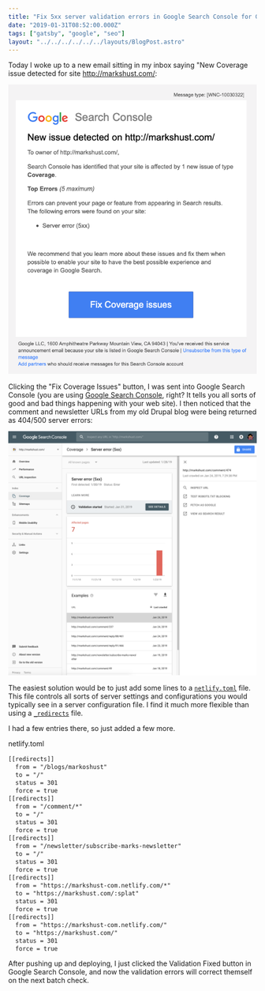 ```yaml
---
title: "Fix 5xx server validation errors in Google Search Console for Gatsby"
date: "2019-01-31T08:52:00.000Z"
tags: ["gatsby", "google", "seo"]
layout: "../../../../../../layouts/BlogPost.astro"
---
```


Today I woke up to a new email sitting in my inbox saying "New Coverage issue detected for site http://markshust.com/:

![Coverage email](coverage-email.png)

Clicking the "Fix Coverage Issues" button, I was sent into Google Search Console (you are using <a href="https://search.google.com/search-console/" target="_blank">Google Search Console</a>, right? It tells you all sorts of good and bad things happening with your web site). I then noticed that the comment and newsletter URLs from my old Drupal blog were being returned as 404/500 server errors:

![Console errors](console-errors.png)

The easiest solution would be to just add some lines to a <a href="https://www.netlify.com/docs/netlify-toml-reference/" target="_blank">`netlify.toml`</a> file. This file controls all sorts of server settings and configurations you would typically see in a server configuration file. I find it much more flexible than using a <a href="https://www.netlify.com/docs/redirects/" target="_blank">`_redirects`</a> file.

I had a few entries there, so just added a few more.

<div class="gatsby-code-title">netlify.toml</div>

```toml{6-15}
[[redirects]]
  from = "/blogs/markoshust"
  to = "/"
  status = 301
  force = true
[[redirects]]
  from = "/comment/*"
  to = "/"
  status = 301
  force = true
[[redirects]]
  from = "/newsletter/subscribe-marks-newsletter"
  to = "/"
  status = 301
  force = true
[[redirects]]
  from = "https://markshust-com.netlify.com/*"
  to = "https://markshust.com/:splat"
  status = 301
  force = true
[[redirects]]
  from = "https://markshust-com.netlify.com/"
  to = "https://markshust.com/"
  status = 301
  force = true
```

After pushing up and deploying, I just clicked the Validation Fixed button in Google Search Console, and now the validation errors will correct themself on the next batch check.
